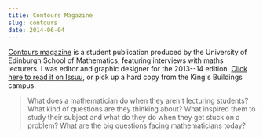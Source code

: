 ```yaml
---
title: Contours Magazine
slug: contours
date: 2014-06-04
---
```


[Contours magazine](http://www.maths.ed.ac.uk/outreach/contours-magazine) is a student publication produced by the University of Edinburgh School of Mathematics, featuring interviews with maths lecturers. I was editor and graphic designer for the 2013--14 edition. [Click here to read it on Issuu](http://issuu.com/uoemaths/docs/contours_web), or pick up a hard copy from the King's Buildings campus.

> What does a mathematician do when they aren't lecturing students? What kind of questions are they thinking about? What inspired them to study their subject and what do they do when they get stuck on a problem? What are the big questions facing mathematicians today?

<div data-configid="0/8134592" style="height:456px; margin-left:auto; margin-right:auto;" class="issuuembed"></div><script type="text/javascript" src="//e.issuu.com/embed.js" async="true"></script>